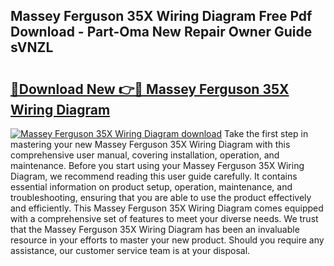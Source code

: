 ## Massey Ferguson 35X Wiring Diagram Free Pdf Download - Part-Oma New Repair Owner Guide sVNZL

# <h2><a href="http://dfpizct.blite.top/?on=Massey+Ferguson+35X+Wiring+Diagram">🔗Download New 👉🔴 Massey Ferguson 35X Wiring Diagram</a></h2>

[![Massey Ferguson 35X Wiring Diagram download](https://i.imgur.com/lujVjoI.png)](http://dfpizct.blite.top/?on=Massey+Ferguson+35X+Wiring+Diagram)
Take the first step in mastering your new Massey Ferguson 35X Wiring Diagram with this comprehensive user manual, covering installation, operation, and maintenance. Before you start using your Massey Ferguson 35X Wiring Diagram, we recommend reading this user guide carefully. It contains essential information on product setup, operation, maintenance, and troubleshooting, ensuring that you are able to use the product effectively and efficiently. This Massey Ferguson 35X Wiring Diagram comes equipped with a comprehensive set of features to meet your diverse needs. We trust that the Massey Ferguson 35X Wiring Diagram has been an invaluable resource in your efforts to master your new product. Should you require any assistance, our customer service team is at your disposal.
